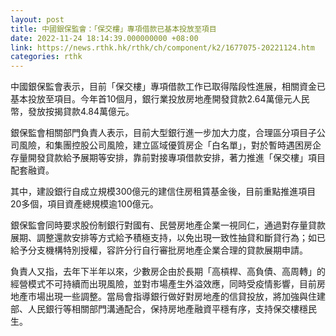 ```yaml
---
layout: post
title: 中國銀保監會：「保交樓」專項借款已基本投放至項目
date: 2022-11-24 18:14:39.000000000 +08:00
link: https://news.rthk.hk/rthk/ch/component/k2/1677075-20221124.htm
categories: rthk
---
```


中國銀保監會表示，目前「保交樓」專項借款工作已取得階段性進展，相關資金已基本投放至項目。今年首10個月，銀行業投放房地產開發貸款2.64萬億元人民幣，發放按揭貸款4.84萬億元。

銀保監會相關部門負責人表示，目前大型銀行進一步加大力度，合理區分項目子公司風險，和集團控股公司風險，建立區域優質房企「白名單」，對於暫時遇困房企存量開發貸款給予展期等安排，靠前對接專項借款安排，著力推進「保交樓」項目配套融資。

其中，建設銀行自成立規模300億元的建信住房租賃基金後，目前重點推進項目20多個，項目資產總規模逾100億元。

銀保監會同時要求股份制銀行對國有、民營房地產企業一視同仁，通過對存量貸款展期、調整還款安排等方式給予積極支持，以免出現一致性抽貸和斷貸行為；如已給予分支機構特別授權，容許分行自行審批房地產企業合理的貸款展期申請。

負責人又指，去年下半年以來，少數房企由於長期「高槓桿、高負債、高周轉」的經營模式不可持續而出現風險，並對市場產生外溢效應，同時受疫情影響，目前房地產市場出現一些調整。當局會指導銀行做好對房地產的信貸投放，將加強與住建部、人民銀行等相關部門溝通配合，保持房地產融資平穩有序，支持保交樓穩民生。
